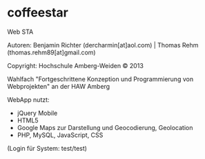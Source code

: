 coffeestar
==========

Web STA


Autoren: Benjamin Richter (dercharmin[at]aol.com) | Thomas Rehm (thomas.rehm89[at]gmail.com)


Copyright: Hochschule Amberg-Weiden © 2013

Wahlfach "Fortgeschrittene Konzeption und Programmierung von Webprojekten" an der HAW Amberg

WebApp nutzt:
* jQuery Mobile
* HTML5
* Google Maps zur Darstellung und Geocodierung, Geolocation
* PHP, MySQL, JavaScript, CSS


(Login für System: test/test)
